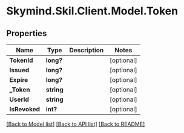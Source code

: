# Skymind.Skil.Client.Model.Token
## Properties

Name | Type | Description | Notes
------------ | ------------- | ------------- | -------------
**TokenId** | **long?** |  | [optional] 
**Issued** | **long?** |  | [optional] 
**Expire** | **long?** |  | [optional] 
**_Token** | **string** |  | [optional] 
**UserId** | **string** |  | [optional] 
**IsRevoked** | **int?** |  | [optional] 

[[Back to Model list]](../README.md#documentation-for-models) [[Back to API list]](../README.md#documentation-for-api-endpoints) [[Back to README]](../README.md)

